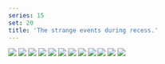 ```yaml
---
series: 15
set: 20
title: 'The strange events during recess.'
---
```


![](../../../../assets/ribald-youth/part-20/pg228.jpg)
![](../../../../assets/ribald-youth/part-20/pg229.jpg)
![](../../../../assets/ribald-youth/part-20/pg230.jpg)
![](../../../../assets/ribald-youth/part-20/pg231.jpg)
![](../../../../assets/ribald-youth/part-20/pg232.jpg)
![](../../../../assets/ribald-youth/part-20/pg233.jpg)
![](../../../../assets/ribald-youth/part-20/pg234.jpg)
![](../../../../assets/ribald-youth/part-20/pg235.jpg)
![](../../../../assets/ribald-youth/part-20/pg236.jpg)
![](../../../../assets/ribald-youth/part-20/pg237.jpg)
![](../../../../assets/ribald-youth/part-20/pg238.jpg)
![](../../../../assets/ribald-youth/part-20/pg239.jpg)